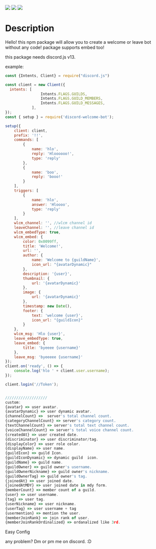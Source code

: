 <p ="center">
   <img src="https://img.shields.io/npm/dt/discord-welcome-bot?style=for-the-badge">
   <img src="https://img.shields.io/npm/v/discord-welcome-bot?style=for-the-badge">
   <a href = "https://discord.gg/7UQaVPBQka" > <img src="https://img.shields.io/badge/Server-Invite-brightgreen" href = "">
   </a>
</p>

# Description 
Hello!
this npm package will allow you to create a welcome or leave bot without any code!
package supports embed too!

this package needs discord.js v13.

example:
```js
const {Intents, Client} = require("discord.js")

const client = new Client({
  intents: [
				Intents.FLAGS.GUILDS,
				Intents.FLAGS.GUILD_MEMBERS,
				Intents.FLAGS.GUILD_MESSAGES,
			],
});
const { setup } = require('discord-welcome-bot');

setup({
	client: client,
	prefix: '!!',
	commands: [
		{
			name: 'hlo',
			reply: 'Hloooooo!',
			type: 'reply'
		},
		{
			name: 'boo',
			reply: 'booo!'
		}
	],
	triggers: [
		{
			name: 'hlo',
			answer: 'Hloooo',
			type: 'reply'
		}
	],
	wlcm_channel: '', //wlcm channel id
	leaveChannel: '', //leave channel id
	wlcm_embedType: true,
	wlcm_embed: {
		color: 0x0099ff,
		title: 'Welcome!',
		url: '',
		author: {
			name: 'Welcome to {guildName}',
			icon_url: "{avatarDynamic}"
		},
		description: '{user}',
		thumbnail: {
			url: '{avatarDynamic}'
		},
		image: {
			url: '{avatarDynamic}'
		},
		timestamp: new Date(),
		footer: {
			text: 'welcome {user}',
			icon_url: "{guildIcon}"
		}
	},
	wlcm_msg: 'Hlo {user}',
	leave_embedType: true,
	leave_embed: {
		title: 'byeeee {username}'
	},
	leave_msg: 'byeeeee {username}'
});
client.on('ready', () => {
	console.log('hlo ' + client.user.username);
});

client.login('//Token');


///////////////////
custom: 
{avatar} => user avatar.
{avatarDynamic} => user dynamic avatar.
{channelCount} =>  server's total channel count.
{categoryChannelCount} => server's category count.
{textChannelCount} => server's total text channel count.
{voiceChannelCount} => server's total voice channel count.
{createdAt} => user created date.
{discriminator} => user discriminator/tag.
{displayColor} => user role color.
{displayName} => user name.
{guildIcon} => guild Icon.
{guildIconDynamic} => dynamic guild  icon.
{guildName} => guild name.
{guildOwner} => guild owner's username.
{guildOwnerNickname} => guild owner's nickname.
{guildOwnerTag} => guild owner's tag.
{joinedAt} => user joined date.
{joinedAtMDY} => user joined date in mdy form.
{memberCount} => member count of a guild.
{user} => user username.
{tag} => user tag.
{userNickname} => user nickname.
{userTag} => user username + tag
{usermention} => mention the user.
{memberJoinRank} => join rank of user.
{memberJoinRankOrdinalized} => ordanalized like 3rd.
```
Easy Config

any problem?
Dm or pm me on discord.
:D